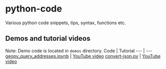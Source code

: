 # python-code
Various python code snippets, tips, syntax, functions etc.

## Demos and tutorial videos
Note: Demo code is located in `demos` directory.
Code | Tutorial
--- | ---
[geopy_query_addresses.ipynb](https://github.com/tiffsea/python-code/blob/master/demos/geopy_query_addresses.ipynb) | [YouTube video](https://www.youtube.com/watch?v=gJMHbW3MK2w)
[convert-json.py](https://github.com/tiffsea/python-code/blob/master/demos/convert-json.py) | [YouTube video](https://youtu.be/UaPeWyo6ejo)
